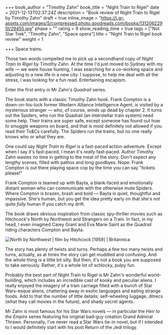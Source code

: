 +++
book_author = "Timothy Zahn"
book_title = "Night Train to Rigel"
date = 2021-12-13T02:37:24Z
description = "Book review of Night Train to Rigel by Timothy Zahn"
draft = true
inline_image = "https://i.gr-assets.com/images/S/compressed.photo.goodreads.com/books/1312062290l/29455.jpg"
phase = ""
rating = 9
show_reading_time = true
tags = ["Not Star Trek", "Timothy Zahn", "Space opera"]
title = "Night Train to Rigel book review"
weight = 1

+++
Space trains. 

Those two words compelled me to pick up a secondhand copy of _Night Train to Rigel_ by Timothy Zahn. At the time I'd just moved to Sydney with my wife — we were house hunting, I was searching for a co-working space and adjusting to a new life in a new city. I suppose, to help me deal with all the stress, I was looking for a fun read. Entertaining escapism.

Enter the first entry in Mr Zahn's _Quadrail_ series.

<!-- more -->

The book starts with a classic Timothy Zahn hook. Frank Compton is a down-on-his-luck former Western Alliance Intelligence Agent, is visited by a mysterious stranger — who, of course, winds up dead by chapter 2. It turns out the Spiders, who run the Quadrail (an interstellar train system) need some help. Their trains are super safe, except someone has found out how to smuggle weapons on board, and that is most definitely not allowed if you read their Ts&Cs carefully. The Spiders run the trains, but no one really knows who or what they are.

One could say _Night Train to Rigel_ is a fast-paced action-adventure. Except when I say it's fast-paced, I mean it's _really_ fast-paced. Author Timothy Zahn wastes no time in getting to the meat of the story. Don't expect any lengthy scenes, filled with pathos and long goodbyes. Nope. Frank Compton is out there playing space cop by the time you can say "tickets please!"

Frank Compton is teamed up with Bayta, a blank-faced and emotionally distant woman who can communicate with the otherwise mute Spiders. Where Compton is brazen, brash and bold — Bayta is quiet, thoughtful and impassive. She's human, but you get the idea pretty early on that she's not quite _fully_ human if you catch my drift.

The book draws obvious inspiration from classic spy-thriller movies such as Hitchcock's North by Northwest and Strangers on a Train. In fact, in my head, I even imagined Carey Grant and Eva Marie Saint as the Quadrail riding characters Compton and Bayta.

![North by Northwest | film by Hitchcock \[1959\] | Britannica](https://cdn.britannica.com/00/176700-050-E8006364/Cary-Grant-North-Northwest-Eva-Marie-Saint.jpg "Frank and Bayta, is that you?")

The story has plenty of twists and turns. Perhaps a few too many twists and turns, actually, as at times the story can get muddled and confusing. And the whole thing is a little bit silly. But then, it's not a book you are supposed to take seriously. Rather, it's a whole lot of schlocky, pulpy fun.

Probably the best part of Night Train to Rigel is Mr Zahn's wonderful world-building, which includes an incredible cast of kooky and peculiar aliens. I really enjoyed the imagery of a train carriage filled with a bunch of Star Wars-esque aliens, chattering away in exotic languages and eating strange foods. Add to that the number of little details; self-wheeling luggage, ditrecs (what they call movies in the future), and shady secret agents.  

Mr Zahn is most famous for his Star Wars novels — in particular the _Heir to the Empire_ series featuring his original bad-guy creation Grand Admiral Thrawn. Personally, I've never read a Star Wars tie-in novel, but if I intended to I would definitely start with his post Return of the Jedi trilogy.

  